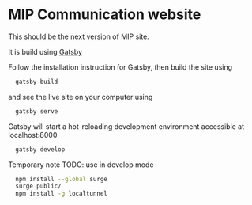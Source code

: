 
# MIP Communication website

This should be the next version of MIP site.

It is build using [Gatsby](https://www.gatsbyjs.org/)

Follow the installation instruction for Gatsby, then build the site using

```sh
  gatsby build
```

and see the live site on your computer using

```sh
  gatsby serve
```

Gatsby will start a hot-reloading development environment accessible at localhost:8000

```sh
  gatsby develop
```

Temporary note
TODO: use in develop mode
```sh
  npm install --global surge
  surge public/
  npm install -g localtunnel
```
